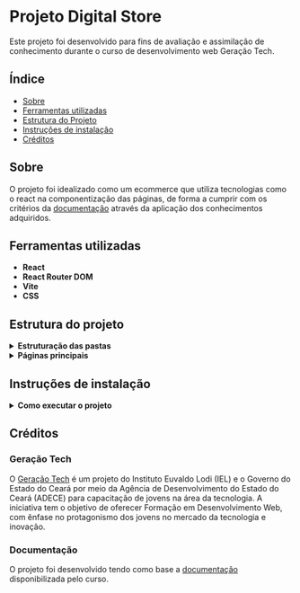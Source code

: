 # Projeto Digital Store
Este projeto foi desenvolvido para fins de avaliação e assimilação de conhecimento durante o curso de desenvolvimento web Geração Tech. 

## Índice

- [Sobre](#sobre)
- [Ferramentas utilizadas](#ferramentas-utilizadas)
- [Estrutura do Projeto](#estrutura-do-projeto)
- [Instruções de instalação](#Instruções-de-instalação)
- [Créditos](#créditos)

## Sobre
O projeto foi idealizado como um ecommerce que utiliza tecnologias como o react na componentização das páginas, de forma a cumprir com os critérios da [documentação](#créditos) através da aplicação dos conhecimentos adquiridos.

## Ferramentas utilizadas
- **React**
- **React Router DOM**
- **Vite**
- **CSS**

## Estrutura do projeto


<details>
  <summary><strong>Estruturação das pastas</strong></summary>

### Dos diretórios principais do projeto:
```
├── src/
│   ├── paths/
│   │   ├── paths
│   ├── components/
│   │   ├── BuyBox
│   │   ├── FilterGroup
│   │   ├── FilterOrderBy
│   │   ├── Footer
│   │   ├── Gallery
│   │   ├── Header
│   │   ├── Informations
│   │   ├── Logo
│   │   ├── ProductCard
│   │   ├── ProductListing
│   │   ├── ProductOptions
│   │   ├── Section
│   │   └── SpecialOffer
│   ├── data/
│   │   ├── db
│   ├── layouts/
│   │   ├── layout
│   ├── pages/
│   │   ├── HomePage
│   │   ├── NotFoundPage
│   │   ├── ProductViewPage
│   │   └── ProductListingPage
│   └── styles/
│       ├── BuyBox
│       ├── Colecoes
│       ├── ColecoesIcone
│       ├── FilterGroup
│       ├── FilterOrderBy
│       ├── Footer
│       ├── Gallery
│       ├── Header
│       ├── ListingPageFilters
│       ├── Logo
│       ├── NotFoundPage
│       ├── ProductCard
│       ├── ProductListing
│       ├── ProductOptions
│       ├── ProductViewPage
│       ├── Section
│       └── SpecialOffer
├── App.js
└── index.js
```

</details>

<details>
  <summary><strong>Páginas principais</strong></summary>
  
### Foram construídas quatro páginas:
- Página inicial (homepage)
- Página 404 (NotFoundPage)
- Página de visualização do produto
- Página de listagem do produtos

</details>

## Instruções de instalação
<details>
  <summary><strong>Como executar o projeto</strong></summary>

1.  **Clonar o repositório:**
    * Crie uma pasta na área de trabalho
    * Abra o terminal do seu editor de código ou terminal GIT
    
    ```bash
    git clone https://github.com/Rymelo/Projeto-DS-Frontend
    ```

2.  **Entre na pasta do projeto:**

    ```bash
    cd Projeto-DS-Frontend
    ```

3.  **Instale as dependências:**

    ```bash
    npm install # ou yarn install
    ```

4.  **Execute o projeto localmente:**

    ```bash
    npm run dev
    ```

5.  **Cole a URL do terminal no navegador**


</details>

## Créditos

### Geração Tech
O [Geração Tech](https://geracaotech.iel-ce.org.br/) é um projeto do Instituto Euvaldo Lodi (IEL) e o Governo do Estado do Ceará por meio da Agência de Desenvolvimento do Estado do Ceará (ADECE) para capacitação de jovens na área da tecnologia. 
A iniciativa tem o objetivo de oferecer Formação em Desenvolvimento Web, com ênfase no protagonismo dos jovens no mercado da tecnologia e inovação.

### Documentação
O projeto foi desenvolvido tendo como base a [documentação](https://github.com/digitalcollegebr/projeto-digital-store) disponibilizada pelo curso.
